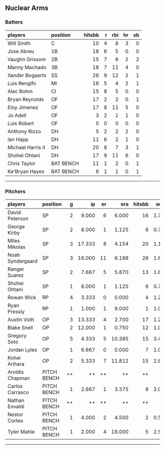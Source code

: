 ## Nuclear Arms

### Batters

 
|players           |position  | hitsbb|  r| rbi| hr| sb| 
|:-----------------|:---------|------:|--:|---:|--:|--:| 
|Will Smith        |C         |     10|  4|   8|  3|  0| 
|Jose Abreu        |1B        |     18|  6|   5|  0|  0| 
|Vaughn Grissom    |2B        |     15|  7|   6|  2|  2| 
|Manny Machado     |3B        |     18|  7|  11|  4|  0| 
|Xander Bogaerts   |SS        |     26|  9|  12|  2|  1| 
|Luis Rengifo      |MI        |     16|  5|   4|  2|  1| 
|Alec Bohm         |CI        |     15|  8|   5|  0|  0| 
|Bryan Reynolds    |OF        |     17|  2|   2|  0|  1| 
|Eloy Jimenez      |OF        |     17|  8|  11|  5|  0| 
|Jo Adell          |OF        |      3|  2|   1|  1|  0| 
|Luis Robert       |OF        |      0|  0|   0|  0|  0| 
|Anthony Rizzo     |DH        |      5|  2|   2|  2|  0| 
|Ian Happ          |DH        |     11|  6|   2|  1|  0| 
|Michael Harris II |DH        |     20|  8|   7|  3|  1| 
|Shohei Ohtani     |DH        |     17|  9|  11|  6|  0| 
|Chris Taylor      |BAT BENCH |     11|  1|   2|  0|  1| 
|Ke'Bryan Hayes    |BAT BENCH |      6|  1|   1|  0|  1| 


* * *

### Pitchers

 
|players          |position    |  g|     ip| er|    era| hitsbb|  whip| so|  w| sv| 
|:----------------|:-----------|--:|------:|--:|------:|------:|-----:|--:|--:|--:| 
|David Peterson   |SP          |  2|  9.000|  6|  6.000|     16| 1.778| 13|  0|  0| 
|George Kirby     |SP          |  2|  8.000|  1|  1.125|      6| 0.750|  7|  1|  0| 
|Miles Mikolas    |SP          |  3| 17.333|  8|  4.154|     20| 1.154| 14|  1|  0| 
|Noah Syndergaard |SP          |  3| 16.000| 11|  6.188|     26| 1.625| 10|  1|  0| 
|Ranger Suarez    |SP          |  2|  7.667|  5|  5.870|     13| 1.696|  8|  0|  0| 
|Shohei Ohtani    |SP          |  1|  8.000|  1|  1.125|      6| 0.750|  5|  0|  0| 
|Rowan Wick       |RP          |  4|  3.333|  0|  0.000|      4| 1.200|  4|  0|  1| 
|Ryan Pressly     |RP          |  1|  1.000|  1|  9.000|      1| 1.000|  2|  0|  1| 
|Austin Voth      |OP          |  3| 13.333|  4|  2.700|     17| 1.275| 13|  0|  0| 
|Blake Snell      |OP          |  2| 12.000|  1|  0.750|     12| 1.000| 18|  1|  0| 
|Gregory Soto     |OP          |  5|  4.333|  5| 10.385|     15| 3.462|  8|  0|  2| 
|Jordan Lyles     |OP          |  1|  6.667|  0|  0.000|      7| 1.050|  2|  1|  0| 
|Kohei Arihara    |OP          |  2|  5.333|  7| 11.812|     15| 2.812|  4|  0|  0| 
|Aroldis Chapman  |PITCH BENCH | **|     **| **|     **|     **|    **| **| **| **| 
|Carlos Carrasco  |PITCH BENCH |  1|  2.667|  1|  3.375|      8| 3.000|  2|  0|  0| 
|Nathan Eovaldi   |PITCH BENCH | **|     **| **|     **|     **|    **| **| **| **| 
|Nestor Cortes    |PITCH BENCH |  1|  4.000|  2|  4.500|      2| 0.500|  2|  0|  0| 
|Tyler Mahle      |PITCH BENCH |  1|  2.000|  4| 18.000|      5| 2.500|  0|  0|  0| 


* * *



